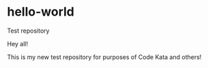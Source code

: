 # hello-world
Test repository

Hey all!

This is my new test repository for purposes of Code Kata and others!
